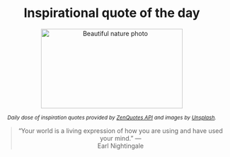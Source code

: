 
<div align="center">

# Inspirational quote of the day

<img src="./data/photo.jpeg" alt="Beautiful nature photo" width="320" height="180">

<sub><i>Daily dose of inspiration quotes provided by [ZenQuotes API](https://zenquotes.io/) and images by [Unsplash](https://unsplash.com/).</i></sub>


<blockquote>&ldquo;Your world is a living expression of how you are using and have used your mind.&rdquo; &mdash; <footer>Earl Nightingale</footer></blockquote>

</div>
